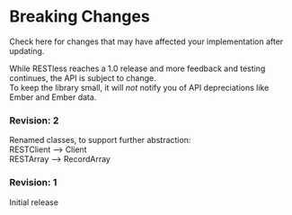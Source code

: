 # Breaking Changes

Check here for changes that may have affected your implementation after updating.  

While RESTless reaches a 1.0 release and more feedback and testing continues, the API is subject to change.  
To keep the library small, it will *not* notify you of API depreciations like Ember and Ember data.

### Revision: 2

Renamed classes, to support further abstraction:  
RESTClient --> Client  
RESTArray --> RecordArray  


### Revision: 1

Initial release  
